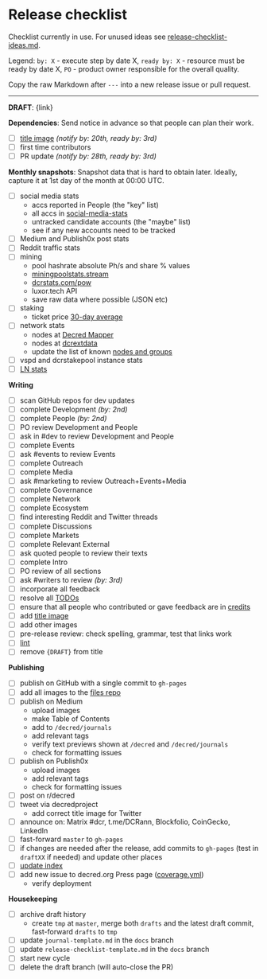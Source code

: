 # Release checklist

Checklist currently in use. For unused ideas see [release-checklist-ideas.md](release-checklist-ideas.md).

Legend: `by: X` - execute step by date X, `ready by: X` - resource must be ready by date X, `PO` - product owner responsible for the overall quality.

Copy the raw Markdown after `---` into a new release issue or pull request.

---

**DRAFT**: {link}

**Dependencies**: Send notice in advance so that people can plan their work.

- [ ] [title image](https://github.com/decred/dcrdesign/issues) _(notify by: 20th, ready by: 3rd)_
- [ ] first time contributors
- [ ] PR update _(notify by: 28th, ready by: 3rd)_

**Monthly snapshots**: Snapshot data that is hard to obtain later. Ideally, capture it at 1st day of the month at 00:00 UTC.

- [ ] social media stats
  - accs reported in People (the "key" list)
  - all accs in [social-media-stats](https://github.com/decredcommunity/social-media-stats)
  - untracked candidate accounts (the "maybe" list)
  - see if any new accounts need to be tracked
- [ ] Medium and Publish0x post stats
- [ ] Reddit traffic stats
- [ ] mining
  - pool hashrate absolute Ph/s and share % values
  - [miningpoolstats.stream](https://miningpoolstats.stream/decred)
  - [dcrstats.com/pow](https://dcrstats.com/pow)
  - luxor.tech API
  - save raw data where possible (JSON etc)
- [ ] staking
  - ticket price [30-day average](https://dcrstats.com)
- [ ] network stats
  - nodes at [Decred Mapper](https://nodes.jholdstock.uk/user_agents)
  - nodes at [dcrextdata](https://dcrextdata.planetdecred.org/nodes)
  - update the list of known [nodes and groups](https://github.com/decredcommunity/network-stats/tree/master/nodes)
- [ ] vspd and dcrstakepool instance stats
- [ ] [LN stats](https://ln-map.jholdstock.uk/)

**Writing**

- [ ] scan GitHub repos for dev updates
- [ ] complete Development _(by: 2nd)_
- [ ] complete People _(by: 2nd)_
- [ ] PO review Development and People
- [ ] ask in #dev to review Development and People
- [ ] complete Events
- [ ] ask #events to review Events
- [ ] complete Outreach
- [ ] complete Media
- [ ] ask #marketing to review Outreach+Events+Media
- [ ] complete Governance
- [ ] complete Network
- [ ] complete Ecosystem
- [ ] find interesting Reddit and Twitter threads
- [ ] complete Discussions
- [ ] complete Markets
- [ ] complete Relevant External
- [ ] ask quoted people to review their texts
- [ ] complete Intro
- [ ] PO review of all sections
- [ ] ask #writers to review _(by: 3rd)_
- [ ] incorporate all feedback
- [ ] resolve all [TODOs](https://github.com/xaur/decred-news/blob/docs/guidelines.md#todos)
- [ ] ensure that all people who contributed or gave feedback are in [credits](https://github.com/xaur/decred-news/blob/docs/guidelines.md#how-to-give-credit)
- [ ] add [title image](https://github.com/xaur/decred-news/blob/docs/guidelines.md#title-image)
- [ ] add other images
- [ ] pre-release review: check spelling, grammar, test that links work
- [ ] [lint](https://github.com/xaur/decred-news/blob/docs/guidelines.md#linting)
- [ ] remove `{DRAFT}` from title

**Publishing**

- [ ] publish on GitHub with a single commit to `gh-pages`
- [ ] add all images to the [files repo](https://github.com/xaur/decred-journal-files)
- [ ] publish on Medium
  - upload images
  - make Table of Contents
  - add to `/decred/journals`
  - add relevant tags
  - verify text previews shown at `/decred` and `/decred/journals`
  - check for formatting issues
- [ ] publish on Publish0x
  - upload images
  - add relevant tags
  - check for formatting issues
- [ ] post on r/decred
- [ ] tweet via decredproject
  - add correct title image for Twitter
- [ ] announce on: Matrix #dcr, t.me/DCRann, Blockfolio, CoinGecko, LinkedIn
- [ ] fast-forward `master` to `gh-pages`
- [ ] if changes are needed after the release, add commits to `gh-pages` (test in `draftXX` if needed) and update other places
- [ ] [update index](https://github.com/xaur/decred-news/blob/docs/guidelines.md#updating-index)
- [ ] add new issue to decred.org Press page ([coverage.yml](https://github.com/decred/dcrweb/blob/master/src/data/press/coverage.yml))
  - verify deployment

**Housekeeping**

- [ ] archive draft history
  - create `tmp` at `master`, merge both `drafts` and the latest draft commit, fast-forward `drafts` to `tmp`
- [ ] update `journal-template.md` in the `docs` branch
- [ ] update `release-checklist-template.md` in the `docs` branch
- [ ] start new cycle
- [ ] delete the draft branch (will auto-close the PR)
